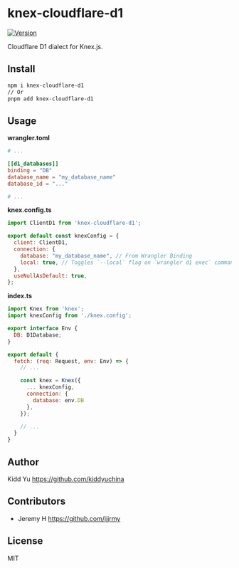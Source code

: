 # knex-cloudflare-d1

[![Version](https://img.shields.io/npm/v/knex-cloudflare-d1.svg)](https://npmjs.com/package/knex-cloudflare-d1)

Cloudflare D1 dialect for Knex.js.

## Install

```bash
npm i knex-cloudflare-d1
// Or
pnpm add knex-cloudflare-d1
```

## Usage
**wrangler.toml**
```toml
# ...

[[d1_databases]]
binding = "DB"
database_name = "my_database_name"
database_id = "..."

# ...
```

**knex.config.ts**
```js
import ClientD1 from 'knex-cloudflare-d1';

export default const knexConfig = {
  client: ClientD1,
  connection: {
    database: "my_database_name", // From Wrangler Binding
    local: true, // Toggles `--local` flag on `wrangler d1 exec` command (Default as false)
  },
  useNullAsDefault: true,
};
```

**index.ts**
```js
import Knex from 'knex';
import knexConfig from './knex.config';

export interface Env {
  DB: D1Database;
}

export default {
  fetch: (req: Request, env: Env) => {
    // ...

    const knex = Knex({
      ... knexConfig,
      connection: {
        database: env.DB
      },
    });

    // ...
  }
}

```

## Author

Kidd Yu <https://github.com/kiddyuchina>

## Contributors

- Jeremy H <https://github.com/jjjrmy>

## License

MIT